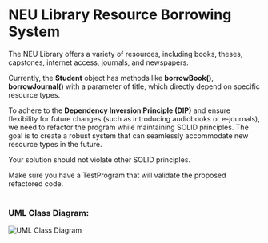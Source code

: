 # NEU Library Resource Borrowing System

The NEU Library offers a variety of resources, including books, theses, capstones, internet access, journals, and newspapers.

Currently, the **Student** object has methods like **borrowBook()**, **borrowJournal()** with a parameter of title, which directly depend on specific resource types.

To adhere to the **Dependency Inversion Principle (DIP)** and ensure flexibility for future changes (such as introducing audiobooks or e-journals), we need to refactor the program while maintaining SOLID principles. The goal is to create a robust system that can seamlessly accommodate new resource types in the future.

Your solution should not violate other SOLID principles.

Make sure you have a TestProgram that will validate the proposed refactored code.
<br><br>

### UML Class Diagram:
![UML Class Diagram](https://github.com/user-attachments/assets/a37af527-e86e-4fc4-bba2-cbbf1d07bf26)
